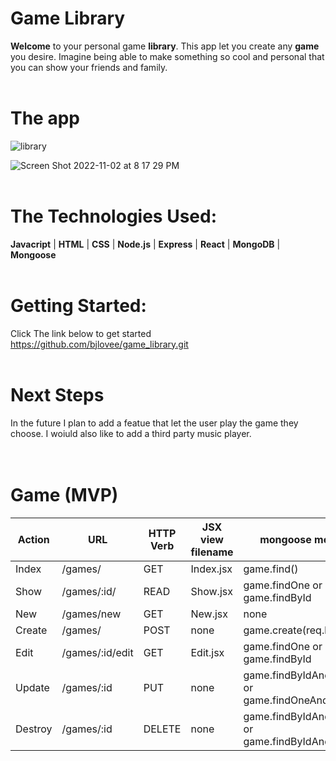 # **Game Library**
**Welcome** to your personal game **library**. This app let you create any **game** you desire. Imagine being able to make something so cool and personal that you can show your friends and family.
<br>
<br>
# The app

![library](https://user-images.githubusercontent.com/107008047/199635623-7e08990a-e065-4c82-bc31-34c9fa9b4f54.png)

![Screen Shot 2022-11-02 at 8 17 29 PM](https://user-images.githubusercontent.com/107008047/199635708-dfcb3294-4368-418b-8570-3f175b0d9989.png)
<br>
<br>
# The Technologies Used:
**Javacript** | **HTML** | **CSS** | **Node.js** | **Express** | **React** | **MongoDB** | **Mongoose** 
<br>
<br>
# Getting Started:
Click The link below to get started<br>
https://github.com/bjlovee/game_library.git
<br>
<br>
# Next Steps
In the future I plan to add a featue that let the user play the game they choose. I woiuld also like to add a third party music player.
<br>
<br>
<br>
# Game (MVP)
Action | URL | HTTP Verb | JSX view filename | mongoose method 
--- | --- | --- | --- |--- 
Index | /games/ | GET | Index.jsx | game.find() | game.find()
Show | /games/:id/ | READ | Show.jsx | game.findOne or game.findById | 
New | /games/new | GET | New.jsx | none | 
Create | /games/ | POST | none | game.create(req.body) | 
Edit | /games/:id/edit | GET | Edit.jsx | game.findOne or game.findById | 
Update | /games/:id | PUT | none | game.findByIdAndUpdate or game.findOneAndUpdate | 
Destroy | /games/:id | DELETE | none | game.findByIdAndRemove or game.findByIdAndDelete |
<br>
<!-- # User
Action | URL | HTTP Verb | JSX view filename | mongoose method 
--- | --- | --- | --- |--- 
Index | /users/ | GET | Index.jsx | game.find() | user.find()
Show | /users/:id/ | READ | Show.jsx | user.findOne or user.findById | 
New | /users/new | GET | New.jsx | none | 
Create | /users/ | POST | none | user.create(req.body) | 
Edit | /users/:id/edit | GET | Edit.jsx | user.findOne or user.findById | 
Update | /users/:id | PUT | none | user.findByIdAndUpdate or user.findOneAndUpdate | 
Destroy | /users/:id | DELETE | none | user.findByIdAndRemove or user.findByIdAndDelete | -->